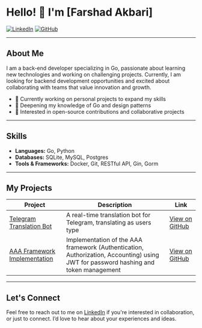 

# Hello! 👋 I'm [Farshad Akbari]

[![LinkedIn](https://img.shields.io/badge/LinkedIn-0077B5?style=for-the-badge&logo=linkedin&logoColor=white)](https://www.linkedin.com/in/farshad-akbari-arzati)
[![GitHub](https://img.shields.io/badge/GitHub-100000?style=for-the-badge&logo=github&logoColor=white)](https://github.com/mzfarshad)

---

## About Me
I am a back-end developer specializing in Go, passionate about learning new technologies and working on challenging projects. Currently, I am looking for backend development opportunities and excited about collaborating with teams that value innovation and growth.

- 🔭 Currently working on personal projects to expand my skills
- 🌱 Deepening my knowledge of Go and design patterns
- 👯 Interested in open-source contributions and collaborative projects

---

## Skills
- **Languages:** Go, Python
- **Databases:** SQLite, MySQL, Postgres
- **Tools & Frameworks:** Docker, Git, RESTful API, Gin, Gorm

---

## My Projects
| Project | Description | Link |
|---------|-------------|------|
| [Telegram Translation Bot](https://github.com/mzfarshad/telegram_bot_translate) | A real-time translation bot for Telegram, translating as users type | [View on GitHub](https://github.com/mzfarshad/telegram-translation-bot) |
| [AAA Framework Implementation](https://github.com/mzfarshad/aaa) | Implementation of the AAA framework (Authentication, Authorization, Accounting) using JWT for password hashing and token management | [View on GitHub](https://github.com/mzfarshad/aaa) |

---

## Let's Connect
Feel free to reach out to me on [LinkedIn](https://www.linkedin.com/in/farshad-akbari-arzati) if you're interested in collaboration, or just to connect. I’d love to hear about your experiences and ideas.
